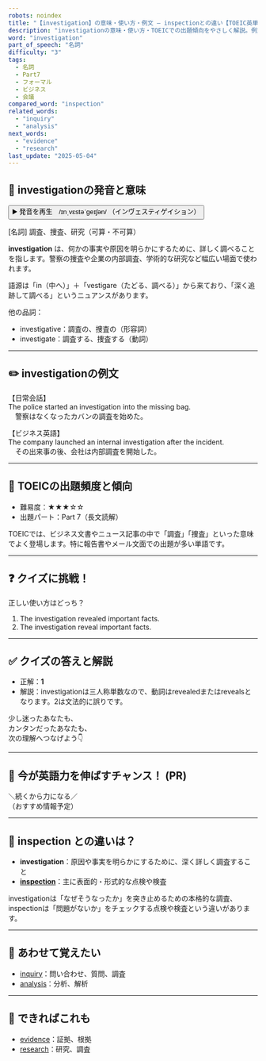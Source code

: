```yaml
---
robots: noindex
title: "【investigation】の意味・使い方・例文 ― inspectionとの違い【TOEIC英単語】"
description: "investigationの意味・使い方・TOEICでの出題傾向をやさしく解説。例文・クイズ付きでinspectionとの違いもわかりやすく学べます。"
word: "investigation"
part_of_speech: "名詞"
difficulty: "3"
tags:
  - 名詞
  - Part7
  - フォーマル
  - ビジネス
  - 会議
compared_word: "inspection"
related_words:
  - "inquiry"
  - "analysis"
next_words:
  - "evidence"
  - "research"
last_update: "2025-05-04"
---
```


## 🔰 investigationの発音と意味

<button class="play-audio" onclick="playTTS('investigation')">
  <span class="play-audio-main">
    ▶️ 発音を再生　/ɪnˌvɛstəˈɡeɪʃən/
  </span>
  <span class="play-audio-sub">
    （インヴェスティゲイション）
  </span>
</button>

[名詞] 調査、捜査、研究（可算・不可算）

**investigation** は、何かの事実や原因を明らかにするために、詳しく調べることを指します。警察の捜査や企業の内部調査、学術的な研究など幅広い場面で使われます。

語源は「in（中へ）」＋「vestigare（たどる、調べる）」から来ており、「深く追跡して調べる」というニュアンスがあります。

他の品詞：  
- investigative：調査の、捜査の（形容詞）
- investigate：調査する、捜査する（動詞）

---

## ✏️ investigationの例文

【日常会話】  
The police started an investigation into the missing bag.  
　警察はなくなったカバンの調査を始めた。

【ビジネス英語】  
The company launched an internal investigation after the incident.  
　その出来事の後、会社は内部調査を開始した。

---

## 🎯 TOEICの出題頻度と傾向

- 難易度：★★★☆☆
- 出題パート：Part 7（長文読解）

TOEICでは、ビジネス文書やニュース記事の中で「調査」「捜査」といった意味でよく登場します。特に報告書やメール文面での出題が多い単語です。

---

## ❓ クイズに挑戦！

正しい使い方はどっち？

1. The investigation revealed important facts.  
2. The investigation reveal important facts.

---

## ✅ クイズの答えと解説

- 正解：**1**
- 解説：investigationは三人称単数なので、動詞はrevealedまたはrevealsとなります。2は文法的に誤りです。

少し迷ったあなたも、  
カンタンだったあなたも、  
次の理解へつなげよう👇️

---

## 🚀 今が英語力を伸ばすチャンス！ (PR)

<div class="info-center">
＼続くから力になる／<br>  
（おすすめ情報予定）
</div>

---

## 🤔  inspection との違いは？

- **investigation**：原因や事実を明らかにするために、深く詳しく調査すること
- **[inspection](/inspection)**：主に表面的・形式的な点検や検査

investigationは「なぜそうなったか」を突き止めるための本格的な調査、inspectionは「問題がないか」をチェックする点検や検査という違いがあります。

---

## 🧩 あわせて覚えたい

- [inquiry](/inquiry)：問い合わせ、質問、調査
- [analysis](/analysis)：分析、解析

---

## 📖 できればこれも

- [evidence](/evidence)：証拠、根拠
- [research](/research)：研究、調査

<!-- cvid: aid34_bid33 -->
